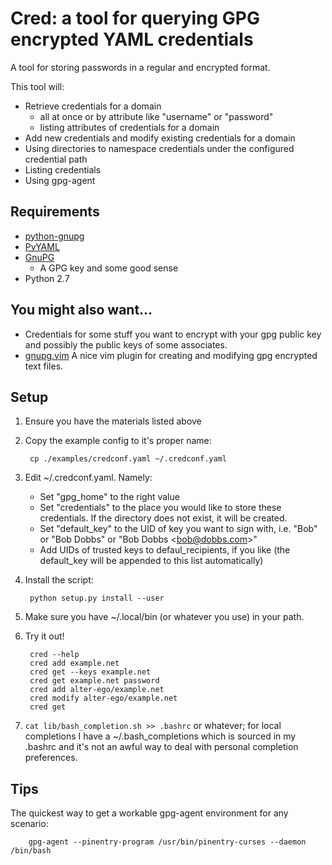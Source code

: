 Cred: a tool for querying GPG encrypted YAML credentials
=========================================================

A tool for storing passwords in a regular and encrypted format.

This tool will:

- Retrieve credentials for a domain
  - all at once or by attribute like "username" or "password"
  - listing attributes of credentials for a domain
- Add new credentials and modify existing credentials for a domain
- Using directories to namespace credentials under the configured credential path
- Listing credentials
- Using gpg-agent

Requirements
------------
- [python-gnupg][1]
- [PyYAML][2]
- [GnuPG][3]
  - A GPG key and some good sense
- Python 2.7

You might also want...
-----------
- Credentials for some stuff you want to encrypt with your gpg public key and possibly the public keys of some associates.
- [gnupg.vim][4] A nice vim plugin for creating and modifying gpg encrypted text files.

Setup
-----
1. Ensure you have the materials listed above 
1. Copy the example config to it's proper name:
        
        cp ./examples/credconf.yaml ~/.credconf.yaml 
2. Edit ~/.credconf.yaml. Namely:
    - Set "gpg\_home" to the right value
    - Set "credentials" to the place you would like to store these credentials. If the directory does not exist, it will be created.
    - Set "default\_key" to the UID of key you want to sign with, i.e. "Bob" or "Bob Dobbs" or "Bob Dobbs \<bob@dobbs.com\>"
    - Add UIDs of trusted keys to defaul\_recipients, if you like (the default\_key will be appended to this list automatically)
3. Install the script:
        
        python setup.py install --user
4. Make sure you have ~/.local/bin (or whatever you use) in your path.
4. Try it out!
        
        cred --help
        cred add example.net
        cred get --keys example.net
        cred get example.net password
        cred add alter-ego/example.net
        cred modify alter-ego/example.net
        cred get
6. `cat lib/bash_completion.sh >> .bashrc` or whatever; for local completions I have a ~/.bash\_completions which is sourced in my .bashrc and it's not an awful way to deal with personal completion preferences.

Tips
----
The quickest way to get a workable gpg-agent environment for any scenario:
        
        gpg-agent --pinentry-program /usr/bin/pinentry-curses --daemon /bin/bash

[1]: http://pypi.python.org/pypi/python-gnupg   "python-gnupg"
[2]: http://pypi.python.org/pypi/PyYAML         "PyYAML"
[3]: http://www.gnupg.org/                      "GnuPG"
[4]: http://www.vim.org/scripts/script.php?script_id=3645   "gnupg.vim"
